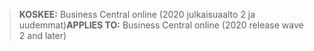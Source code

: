 > <span data-ttu-id="ed2d4-101">**KOSKEE:** Business Central online (2020 julkaisuaalto 2 ja uudemmat)</span><span class="sxs-lookup"><span data-stu-id="ed2d4-101">**APPLIES TO:** Business Central online (2020 release wave 2 and later)</span></span>